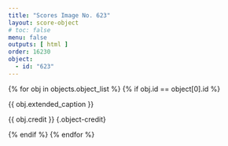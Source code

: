 ```yaml
---
title: "Scores Image No. 623"
layout: score-object
# toc: false
menu: false
outputs: [ html ]
order: 16230
object:
  - id: "623"
---
```


{% for obj in objects.object_list %}
{% if obj.id == object[0].id %}

{{ obj.extended_caption }}

{{ obj.credit }} {.object-credit}

{% endif %}
{% endfor %}
